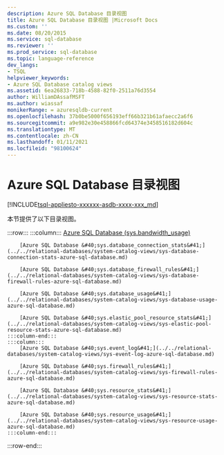 ```yaml
---
description: Azure SQL Database 目录视图
title: Azure SQL Database 目录视图 |Microsoft Docs
ms.custom: ''
ms.date: 08/20/2015
ms.service: sql-database
ms.reviewer: ''
ms.prod_service: sql-database
ms.topic: language-reference
dev_langs:
- TSQL
helpviewer_keywords:
- Azure SQL Database catalog views
ms.assetid: 6ea26833-718b-4588-82f0-2511a76d3554
author: WilliamDAssafMSFT
ms.author: wiassaf
monikerRange: = azuresqldb-current
ms.openlocfilehash: 37b0be5000f656193eff66b321b61afaecc2a6f6
ms.sourcegitcommit: a9e982e30e458866fcd64374e3458516182d604c
ms.translationtype: MT
ms.contentlocale: zh-CN
ms.lasthandoff: 01/11/2021
ms.locfileid: "98100624"
---
```

# <a name="azure-sql-database-catalog-views"></a>Azure SQL Database 目录视图
[!INCLUDE[tsql-appliesto-xxxxxx-asdb-xxxx-xxx_md](../../includes/tsql-appliesto-xxxxxx-asdb-xxxx-xxx-md.md)]

本节提供了以下目录视图。  

:::row:::
    :::column:::
        [Azure SQL Database &#40;sys.bandwidth_usage&#41;](../../relational-databases/system-catalog-views/sys-bandwidth-usage-azure-sql-database.md)

        [Azure SQL Database &#40;sys.database_connection_stats&#41;](../../relational-databases/system-catalog-views/sys-database-connection-stats-azure-sql-database.md)

        [Azure SQL Database &#40;sys.database_firewall_rules&#41;](../../relational-databases/system-catalog-views/sys-database-firewall-rules-azure-sql-database.md)

        [Azure SQL Database &#40;sys.database_usage&#41;](../../relational-databases/system-catalog-views/sys-database-usage-azure-sql-database.md)

        [Azure SQL Database &#40;sys.elastic_pool_resource_stats&#41;](../../relational-databases/system-catalog-views/sys-elastic-pool-resource-stats-azure-sql-database.md)
    :::column-end:::
    :::column:::
        [Azure SQL Database &#40;sys.event_log&#41;](../../relational-databases/system-catalog-views/sys-event-log-azure-sql-database.md)

        [Azure SQL Database &#40;sys.firewall_rules&#41;](../../relational-databases/system-catalog-views/sys-firewall-rules-azure-sql-database.md)

        [Azure SQL Database &#40;sys.resource_stats&#41;](../../relational-databases/system-catalog-views/sys-resource-stats-azure-sql-database.md)

        [Azure SQL Database &#40;sys.resource_usage&#41;](../../relational-databases/system-catalog-views/sys-resource-usage-azure-sql-database.md)
    :::column-end:::
:::row-end:::
